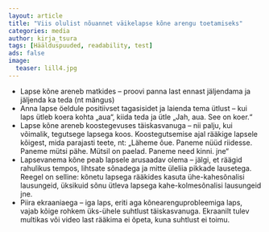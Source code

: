 ```yaml
---
layout: article
title: "Viis olulist nõuannet väikelapse kõne arengu toetamiseks"
categories: media
author: kirja_tsura
tags: [Häälduspuuded, readability, test]
ads: false
image:
  teaser: lill4.jpg
---
```



* Lapse kõne areneb matkides – proovi panna last ennast jäljendama ja jäljenda ka teda (nt mängus)
* Anna lapse öeldule positiivset tagasisidet ja laienda tema ütlust – kui laps ütleb koera kohta „aua“, kiida teda ja ütle „Jah, aua. See on koer.“ 
* Lapse kõne areneb koostegevuses täiskasvanuga –  nii palju, kui võimalik, tegutsege lapsega koos. Koostegutsemise ajal rääkige lapsele kõigest, mida parajasti teete, nt: „Läheme õue. Paneme nüüd riidesse. Paneme mütsi pähe. Mütsil on paelad. Paneme need kinni. jne“
* Lapsevanema kõne peab lapsele arusaadav olema – jälgi, et räägid rahulikus tempos, lihtsate sõnadega ja mitte üleliia pikkade lausetega. Reegel on selline: kõnetu lapsega rääkides kasuta ühe-kahesõnalisi lausungeid, üksikuid sõnu ütleva lapsega kahe-kolmesõnalisi lausungeid jne. 
* Piira ekraaniaega – iga laps, eriti aga kõnearenguprobleemiga laps, vajab kõige rohkem üks-ühele suhtlust täiskasvanuga. Ekraanilt tulev multikas või video last rääkima ei õpeta, kuna suhtlust ei toimu.
